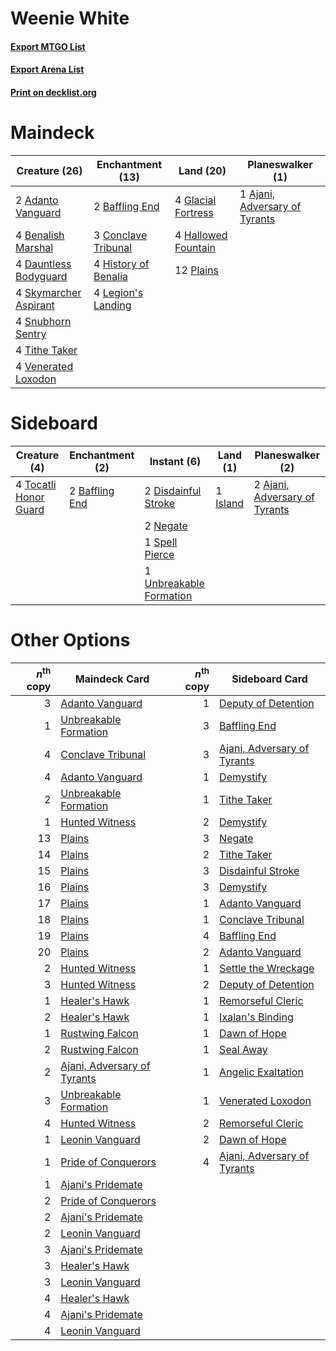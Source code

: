 # Weenie White

#### [Export MTGO List](../collection/Weenie%20White/Weenie%20White.txt)
#### [Export Arena List](../collection/Weenie%20White/Weenie%20White_arena.txt)
#### [Print on decklist.org](http://decklist.org/?deckmain=2%09Adanto%20Vanguard%0A1%09Ajani,%20Adversary%20of%20Tyrants%0A2%09Baffling%20End%0A4%09Benalish%20Marshal%0A3%09Conclave%20Tribunal%0A4%09Dauntless%20Bodyguard%0A4%09Glacial%20Fortress%0A4%09Hallowed%20Fountain%0A4%09History%20of%20Benalia%0A4%09Legion's%20Landing%0A12%09Plains%0A4%09Skymarcher%20Aspirant%0A4%09Snubhorn%20Sentry%0A4%09Tithe%20Taker%0A4%09Venerated%20Loxodon&deckside=2%09Ajani,%20Adversary%20of%20Tyrants%0A2%09Baffling%20End%0A2%09Disdainful%20Stroke%0A1%09Island%0A2%09Negate%0A1%09Spell%20Pierce%0A4%09Tocatli%20Honor%20Guard%0A1%09Unbreakable%20Formation)
# Maindeck

|                                         Creature (26)                                          |                                       Enchantment (13)                                        |                                          Land (20)                                          |                                            Planeswalker (1)                                            |
|------------------------------------------------------------------------------------------------|-----------------------------------------------------------------------------------------------|---------------------------------------------------------------------------------------------|--------------------------------------------------------------------------------------------------------|
|2 [Adanto Vanguard](http://gatherer.wizards.com/Pages/Card/Details.aspx?multiverseid=435152)    |2 [Baffling End](http://gatherer.wizards.com/Pages/Card/Details.aspx?multiverseid=439658)      |4 [Glacial Fortress](http://gatherer.wizards.com/Pages/Card/Details.aspx?multiverseid=190562)|1 [Ajani, Adversary of Tyrants](http://gatherer.wizards.com/Pages/Card/Details.aspx?multiverseid=447139)|
|4 [Benalish Marshal](http://gatherer.wizards.com/Pages/Card/Details.aspx?multiverseid=442894)   |3 [Conclave Tribunal](http://gatherer.wizards.com/Pages/Card/Details.aspx?multiverseid=452756) |4 [Hallowed Fountain](http://gatherer.wizards.com/Pages/Card/Details.aspx?multiverseid=97071)|                                                                                                        |
|4 [Dauntless Bodyguard](http://gatherer.wizards.com/Pages/Card/Details.aspx?multiverseid=442902)|4 [History of Benalia](http://gatherer.wizards.com/Pages/Card/Details.aspx?multiverseid=442909)|12 [Plains](http://gatherer.wizards.com/Pages/Card/Details.aspx?multiverseid=439856)         |                                                                                                        |
|4 [Skymarcher Aspirant](http://gatherer.wizards.com/Pages/Card/Details.aspx?multiverseid=439678)|4 [Legion's Landing](http://gatherer.wizards.com/Pages/Card/Details.aspx?multiverseid=435173)  |                                                                                             |                                                                                                        |
|4 [Snubhorn Sentry](http://gatherer.wizards.com/Pages/Card/Details.aspx?multiverseid=439680)    |                                                                                               |                                                                                             |                                                                                                        |
|4 [Tithe Taker](http://gatherer.wizards.com/Pages/Card/Details.aspx?multiverseid=457171)        |                                                                                               |                                                                                             |                                                                                                        |
|4 [Venerated Loxodon](http://gatherer.wizards.com/Pages/Card/Details.aspx?multiverseid=452780)  |                                                                                               |                                                                                             |                                                                                                        |


# Sideboard

|                                          Creature (4)                                          |                                     Enchantment (2)                                     |                                           Instant (6)                                            |                                     Land (1)                                      |                                            Planeswalker (2)                                            |
|------------------------------------------------------------------------------------------------|-----------------------------------------------------------------------------------------|--------------------------------------------------------------------------------------------------|-----------------------------------------------------------------------------------|--------------------------------------------------------------------------------------------------------|
|4 [Tocatli Honor Guard](http://gatherer.wizards.com/Pages/Card/Details.aspx?multiverseid=435194)|2 [Baffling End](http://gatherer.wizards.com/Pages/Card/Details.aspx?multiverseid=439658)|2 [Disdainful Stroke](http://gatherer.wizards.com/Pages/Card/Details.aspx?multiverseid=420705)    |1 [Island](http://gatherer.wizards.com/Pages/Card/Details.aspx?multiverseid=439857)|2 [Ajani, Adversary of Tyrants](http://gatherer.wizards.com/Pages/Card/Details.aspx?multiverseid=447139)|
|                                                                                                |                                                                                         |2 [Negate](http://gatherer.wizards.com/Pages/Card/Details.aspx?multiverseid=423707)               |                                                                                   |                                                                                                        |
|                                                                                                |                                                                                         |1 [Spell Pierce](http://gatherer.wizards.com/Pages/Card/Details.aspx?multiverseid=425876)         |                                                                                   |                                                                                                        |
|                                                                                                |                                                                                         |1 [Unbreakable Formation](http://gatherer.wizards.com/Pages/Card/Details.aspx?multiverseid=457173)|                                                                                   |                                                                                                        |


# Other Options

|*n*<sup>th</sup> copy|                                            Maindeck Card                                             |*n*<sup>th</sup> copy|                                            Sideboard Card                                            |
|--------------------:|------------------------------------------------------------------------------------------------------|--------------------:|------------------------------------------------------------------------------------------------------|
|                    3|[Adanto Vanguard](http://gatherer.wizards.com/Pages/Card/Details.aspx?multiverseid=435152)            |                    1|[Deputy of Detention](http://gatherer.wizards.com/Pages/Card/Details.aspx?multiverseid=457309)        |
|                    1|[Unbreakable Formation](http://gatherer.wizards.com/Pages/Card/Details.aspx?multiverseid=457173)      |                    3|[Baffling End](http://gatherer.wizards.com/Pages/Card/Details.aspx?multiverseid=439658)               |
|                    4|[Conclave Tribunal](http://gatherer.wizards.com/Pages/Card/Details.aspx?multiverseid=452756)          |                    3|[Ajani, Adversary of Tyrants](http://gatherer.wizards.com/Pages/Card/Details.aspx?multiverseid=447139)|
|                    4|[Adanto Vanguard](http://gatherer.wizards.com/Pages/Card/Details.aspx?multiverseid=435152)            |                    1|[Demystify](http://gatherer.wizards.com/Pages/Card/Details.aspx?multiverseid=129524)                  |
|                    2|[Unbreakable Formation](http://gatherer.wizards.com/Pages/Card/Details.aspx?multiverseid=457173)      |                    1|[Tithe Taker](http://gatherer.wizards.com/Pages/Card/Details.aspx?multiverseid=457171)                |
|                    1|[Hunted Witness](http://gatherer.wizards.com/Pages/Card/Details.aspx?multiverseid=452765)             |                    2|[Demystify](http://gatherer.wizards.com/Pages/Card/Details.aspx?multiverseid=129524)                  |
|                   13|[Plains](http://gatherer.wizards.com/Pages/Card/Details.aspx?multiverseid=439856)                     |                    3|[Negate](http://gatherer.wizards.com/Pages/Card/Details.aspx?multiverseid=423707)                     |
|                   14|[Plains](http://gatherer.wizards.com/Pages/Card/Details.aspx?multiverseid=439856)                     |                    2|[Tithe Taker](http://gatherer.wizards.com/Pages/Card/Details.aspx?multiverseid=457171)                |
|                   15|[Plains](http://gatherer.wizards.com/Pages/Card/Details.aspx?multiverseid=439856)                     |                    3|[Disdainful Stroke](http://gatherer.wizards.com/Pages/Card/Details.aspx?multiverseid=420705)          |
|                   16|[Plains](http://gatherer.wizards.com/Pages/Card/Details.aspx?multiverseid=439856)                     |                    3|[Demystify](http://gatherer.wizards.com/Pages/Card/Details.aspx?multiverseid=129524)                  |
|                   17|[Plains](http://gatherer.wizards.com/Pages/Card/Details.aspx?multiverseid=439856)                     |                    1|[Adanto Vanguard](http://gatherer.wizards.com/Pages/Card/Details.aspx?multiverseid=435152)            |
|                   18|[Plains](http://gatherer.wizards.com/Pages/Card/Details.aspx?multiverseid=439856)                     |                    1|[Conclave Tribunal](http://gatherer.wizards.com/Pages/Card/Details.aspx?multiverseid=452756)          |
|                   19|[Plains](http://gatherer.wizards.com/Pages/Card/Details.aspx?multiverseid=439856)                     |                    4|[Baffling End](http://gatherer.wizards.com/Pages/Card/Details.aspx?multiverseid=439658)               |
|                   20|[Plains](http://gatherer.wizards.com/Pages/Card/Details.aspx?multiverseid=439856)                     |                    2|[Adanto Vanguard](http://gatherer.wizards.com/Pages/Card/Details.aspx?multiverseid=435152)            |
|                    2|[Hunted Witness](http://gatherer.wizards.com/Pages/Card/Details.aspx?multiverseid=452765)             |                    1|[Settle the Wreckage](http://gatherer.wizards.com/Pages/Card/Details.aspx?multiverseid=435186)        |
|                    3|[Hunted Witness](http://gatherer.wizards.com/Pages/Card/Details.aspx?multiverseid=452765)             |                    2|[Deputy of Detention](http://gatherer.wizards.com/Pages/Card/Details.aspx?multiverseid=457309)        |
|                    1|[Healer's Hawk](http://gatherer.wizards.com/Pages/Card/Details.aspx?multiverseid=452764)              |                    1|[Remorseful Cleric](http://gatherer.wizards.com/Pages/Card/Details.aspx?multiverseid=447169)          |
|                    2|[Healer's Hawk](http://gatherer.wizards.com/Pages/Card/Details.aspx?multiverseid=452764)              |                    1|[Ixalan's Binding](http://gatherer.wizards.com/Pages/Card/Details.aspx?multiverseid=435168)           |
|                    1|[Rustwing Falcon](http://gatherer.wizards.com/Pages/Card/Details.aspx?multiverseid=447172)            |                    1|[Dawn of Hope](http://gatherer.wizards.com/Pages/Card/Details.aspx?multiverseid=452758)               |
|                    2|[Rustwing Falcon](http://gatherer.wizards.com/Pages/Card/Details.aspx?multiverseid=447172)            |                    1|[Seal Away](http://gatherer.wizards.com/Pages/Card/Details.aspx?multiverseid=442919)                  |
|                    2|[Ajani, Adversary of Tyrants](http://gatherer.wizards.com/Pages/Card/Details.aspx?multiverseid=447139)|                    1|[Angelic Exaltation](http://gatherer.wizards.com/Pages/Card/Details.aspx?multiverseid=457146)         |
|                    3|[Unbreakable Formation](http://gatherer.wizards.com/Pages/Card/Details.aspx?multiverseid=457173)      |                    1|[Venerated Loxodon](http://gatherer.wizards.com/Pages/Card/Details.aspx?multiverseid=452780)          |
|                    4|[Hunted Witness](http://gatherer.wizards.com/Pages/Card/Details.aspx?multiverseid=452765)             |                    2|[Remorseful Cleric](http://gatherer.wizards.com/Pages/Card/Details.aspx?multiverseid=447169)          |
|                    1|[Leonin Vanguard](http://gatherer.wizards.com/Pages/Card/Details.aspx?multiverseid=447158)            |                    2|[Dawn of Hope](http://gatherer.wizards.com/Pages/Card/Details.aspx?multiverseid=452758)               |
|                    1|[Pride of Conquerors](http://gatherer.wizards.com/Pages/Card/Details.aspx?multiverseid=439674)        |                    4|[Ajani, Adversary of Tyrants](http://gatherer.wizards.com/Pages/Card/Details.aspx?multiverseid=447139)|
|                    1|[Ajani's Pridemate](http://gatherer.wizards.com/Pages/Card/Details.aspx?multiverseid=376241)          |                     |                                                                                                      |
|                    2|[Pride of Conquerors](http://gatherer.wizards.com/Pages/Card/Details.aspx?multiverseid=439674)        |                     |                                                                                                      |
|                    2|[Ajani's Pridemate](http://gatherer.wizards.com/Pages/Card/Details.aspx?multiverseid=376241)          |                     |                                                                                                      |
|                    2|[Leonin Vanguard](http://gatherer.wizards.com/Pages/Card/Details.aspx?multiverseid=447158)            |                     |                                                                                                      |
|                    3|[Ajani's Pridemate](http://gatherer.wizards.com/Pages/Card/Details.aspx?multiverseid=376241)          |                     |                                                                                                      |
|                    3|[Healer's Hawk](http://gatherer.wizards.com/Pages/Card/Details.aspx?multiverseid=452764)              |                     |                                                                                                      |
|                    3|[Leonin Vanguard](http://gatherer.wizards.com/Pages/Card/Details.aspx?multiverseid=447158)            |                     |                                                                                                      |
|                    4|[Healer's Hawk](http://gatherer.wizards.com/Pages/Card/Details.aspx?multiverseid=452764)              |                     |                                                                                                      |
|                    4|[Ajani's Pridemate](http://gatherer.wizards.com/Pages/Card/Details.aspx?multiverseid=376241)          |                     |                                                                                                      |
|                    4|[Leonin Vanguard](http://gatherer.wizards.com/Pages/Card/Details.aspx?multiverseid=447158)            |                     |                                                                                                      |

